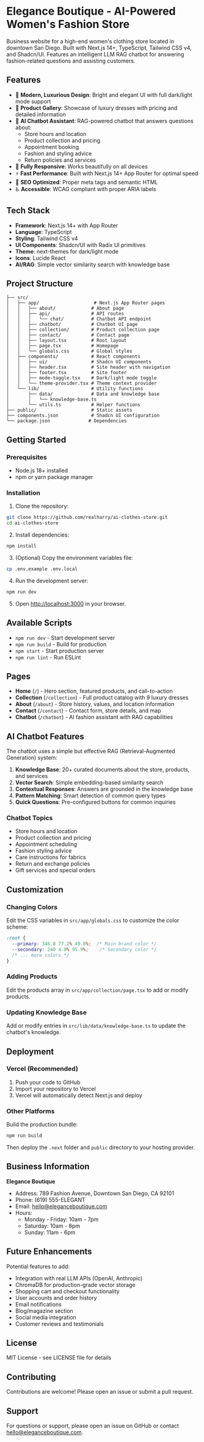 # Elegance Boutique - AI-Powered Women's Fashion Store

Business website for a high-end women's clothing store located in downtown San Diego. Built with Next.js 14+, TypeScript, Tailwind CSS v4, and Shadcn/UI. Features an intelligent LLM RAG chatbot for answering fashion-related questions and assisting customers.

## Features

- 🎨 **Modern, Luxurious Design**: Bright and elegant UI with full dark/light mode support
- 👗 **Product Gallery**: Showcase of luxury dresses with pricing and detailed information
- 🤖 **AI Chatbot Assistant**: RAG-powered chatbot that answers questions about:
  - Store hours and location
  - Product collection and pricing
  - Appointment booking
  - Fashion and styling advice
  - Return policies and services
- 📱 **Fully Responsive**: Works beautifully on all devices
- ⚡ **Fast Performance**: Built with Next.js 14+ App Router for optimal speed
- 🎯 **SEO Optimized**: Proper meta tags and semantic HTML
- ♿ **Accessible**: WCAG compliant with proper ARIA labels

## Tech Stack

- **Framework**: Next.js 14+ with App Router
- **Language**: TypeScript
- **Styling**: Tailwind CSS v4
- **UI Components**: Shadcn/UI with Radix UI primitives
- **Theme**: next-themes for dark/light mode
- **Icons**: Lucide React
- **AI/RAG**: Simple vector similarity search with knowledge base

## Project Structure

```
├── src/
│   ├── app/                    # Next.js App Router pages
│   │   ├── about/             # About page
│   │   ├── api/               # API routes
│   │   │   └── chat/          # Chatbot API endpoint
│   │   ├── chatbot/           # Chatbot UI page
│   │   ├── collection/        # Product collection page
│   │   ├── contact/           # Contact page
│   │   ├── layout.tsx         # Root layout
│   │   ├── page.tsx           # Homepage
│   │   └── globals.css        # Global styles
│   ├── components/            # React components
│   │   ├── ui/                # Shadcn UI components
│   │   ├── header.tsx         # Site header with navigation
│   │   ├── footer.tsx         # Site footer
│   │   ├── mode-toggle.tsx    # Dark/light mode toggle
│   │   └── theme-provider.tsx # Theme context provider
│   └── lib/                   # Utility functions
│       ├── data/              # Data and knowledge base
│       │   └── knowledge-base.ts
│       └── utils.ts           # Helper functions
├── public/                    # Static assets
├── components.json            # Shadcn UI configuration
└── package.json              # Dependencies
```

## Getting Started

### Prerequisites

- Node.js 18+ installed
- npm or yarn package manager

### Installation

1. Clone the repository:
```bash
git clone https://github.com/realharry/ai-clothes-store.git
cd ai-clothes-store
```

2. Install dependencies:
```bash
npm install
```

3. (Optional) Copy the environment variables file:
```bash
cp .env.example .env.local
```

4. Run the development server:
```bash
npm run dev
```

5. Open [http://localhost:3000](http://localhost:3000) in your browser.

## Available Scripts

- `npm run dev` - Start development server
- `npm run build` - Build for production
- `npm start` - Start production server
- `npm run lint` - Run ESLint

## Pages

- **Home** (`/`) - Hero section, featured products, and call-to-action
- **Collection** (`/collection`) - Full product catalog with 9 luxury dresses
- **About** (`/about`) - Store history, values, and location information
- **Contact** (`/contact`) - Contact form, store details, and map
- **Chatbot** (`/chatbot`) - AI fashion assistant with RAG capabilities

## AI Chatbot Features

The chatbot uses a simple but effective RAG (Retrieval-Augmented Generation) system:

1. **Knowledge Base**: 20+ curated documents about the store, products, and services
2. **Vector Search**: Simple embedding-based similarity search
3. **Contextual Responses**: Answers are grounded in the knowledge base
4. **Pattern Matching**: Smart detection of common query types
5. **Quick Questions**: Pre-configured buttons for common inquiries

### Chatbot Topics

- Store hours and location
- Product collection and pricing
- Appointment scheduling
- Fashion styling advice
- Care instructions for fabrics
- Return and exchange policies
- Gift services and special orders

## Customization

### Changing Colors

Edit the CSS variables in `src/app/globals.css` to customize the color scheme:

```css
:root {
  --primary: 346.8 77.2% 49.8%;  /* Main brand color */
  --secondary: 240 4.8% 95.9%;    /* Secondary color */
  /* ... more colors */
}
```

### Adding Products

Edit the products array in `src/app/collection/page.tsx` to add or modify products.

### Updating Knowledge Base

Add or modify entries in `src/lib/data/knowledge-base.ts` to update the chatbot's knowledge.

## Deployment

### Vercel (Recommended)

1. Push your code to GitHub
2. Import your repository to Vercel
3. Vercel will automatically detect Next.js and deploy

### Other Platforms

Build the production bundle:
```bash
npm run build
```

Then deploy the `.next` folder and `public` directory to your hosting provider.

## Business Information

**Elegance Boutique**
- Address: 789 Fashion Avenue, Downtown San Diego, CA 92101
- Phone: (619) 555-ELEGANT
- Email: hello@eleganceboutique.com
- Hours:
  - Monday - Friday: 10am - 7pm
  - Saturday: 10am - 8pm
  - Sunday: 11am - 6pm

## Future Enhancements

Potential features to add:
- Integration with real LLM APIs (OpenAI, Anthropic)
- ChromaDB for production-grade vector storage
- Shopping cart and checkout functionality
- User accounts and order history
- Email notifications
- Blog/magazine section
- Social media integration
- Customer reviews and testimonials

## License

MIT License - see LICENSE file for details

## Contributing

Contributions are welcome! Please open an issue or submit a pull request.

## Support

For questions or support, please open an issue on GitHub or contact hello@eleganceboutique.com.
